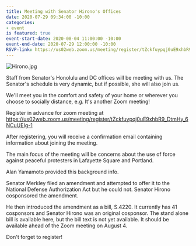 ```yaml
---
title: Meeting with Senator Hirono's Offices
date: 2020-07-29 09:34:00 -10:00
categories:
- event
is featured: true
event-start-date: 2020-08-04 11:00:00 -10:00
event-end-date: 2020-07-29 12:00:00 -10:00
RSVP-link: https://us02web.zoom.us/meeting/register/tZckfuypqj0uE9xhbR9_DtmHy_6NCuUEIg-1
---
```


![Hirono.jpg](/uploads/Hirono.jpg)

Staff from Senator's Honolulu and DC offices will be meeting with us. The Senator's schedule is very dynamic, but if possible, she will also join us.

We'll meet you in the comfort and safety of your home or wherever you choose to  socially distance, e.g. It's another Zoom meeting!

Register in advance for zoom meeting at
https://us02web.zoom.us/meeting/register/tZckfuypqj0uE9xhbR9_DtmHy_6NCuUEIg-1

After registering, you will receive a confirmation email containing information about joining the meeting.

The main focus of the meeting will be concerns about the use of force against peaceful protesters in Lafayette Square and Portland.

Alan Yamamoto provided this background info.

Senator Merkley filed an amendment and attempted to offer it to the National Defense Authorization Act but he could not. Senator Hirono cosponsored the amendment.
 
He then introduced the amendment as a bill, S.4220. It currently has 41 cosponsors and Senator Hirono was an original cosponsor. The stand alone bill is available here, but the bill text is not yet available. It should be available ahead of the Zoom meeting on August 4.

Don't forget to register!
